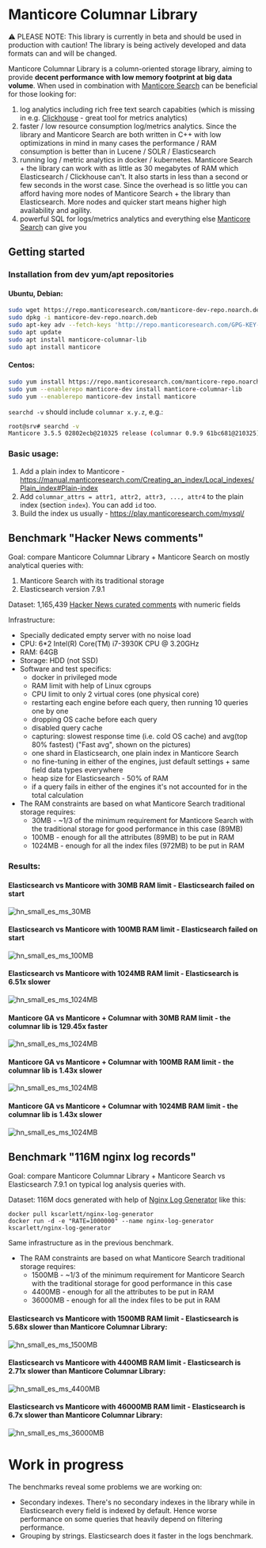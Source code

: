 # Manticore Columnar Library

⚠️ PLEASE NOTE: This library is currently in beta and should be used in production with caution! The library is being actively developed and data formats can and will be changed.

Manticore Columnar Library is a column-oriented storage library, aiming to provide **decent performance with low memory footprint at big data volume**.
When used in combination with [Manticore Search](https://github.com/manticoresoftware/manticoresearch) can be beneficial for those looking for:
1. log analytics including rich free text search capabities (which is missing in e.g. [Clickhouse](https://github.com/ClickHouse/ClickHouse) - great tool for metrics analytics)
2. faster / low resource consumption log/metrics analytics. Since the library and Manticore Search are both written in C++ with low optimizations in mind in many cases the performance / RAM consumption is better than in Lucene / SOLR / Elasticsearch
3. running log / metric analytics in docker / kubernetes. Manticore Search + the library can work with as little as 30 megabytes of RAM which Elasticsearch / Clickhouse can't. It also starts in less than a second or few seconds in the worst case. Since the overhead is so little you can afford having more nodes of Manticore Search + the library than Elasticsearch. More nodes and quicker start means higher high availability and agility.
4. powerful SQL for logs/metrics analytics and everything else [Manticore Search](https://github.com/manticoresoftware/manticoresearch) can give you

## Getting started

### Installation from dev yum/apt repositories
#### Ubuntu, Debian:
```bash
sudo wget https://repo.manticoresearch.com/manticore-dev-repo.noarch.deb
sudo dpkg -i manticore-dev-repo.noarch.deb
sudo apt-key adv --fetch-keys 'http://repo.manticoresearch.com/GPG-KEY-manticore'
sudo apt update
sudo apt install manticore-columnar-lib
sudo apt install manticore
```

#### Centos:
```bash
sudo yum install https://repo.manticoresearch.com/manticore-repo.noarch.rpm
sudo yum --enablerepo manticore-dev install manticore-columnar-lib
sudo yum --enablerepo manticore-dev install manticore
```

`searchd -v` should include `columnar x.y.z`, e.g.:
```bash
root@srv# searchd -v
Manticore 3.5.5 02802ecb@210325 release (columnar 0.9.9 61bc681@210325)
```

### Basic usage:
1. Add a plain index to Manticore - https://manual.manticoresearch.com/Creating_an_index/Local_indexes/Plain_index#Plain-index
2. Add `columnar_attrs = attr1, attr2, attr3, ..., attr4` to the plain index (section `index`). You can add `id` too.
3. Build the index us usually - https://play.manticoresearch.com/mysql/


## Benchmark "Hacker News comments"

Goal: compare Manticore Columnar Library + Manticore Search on mostly analytical queries with:
1. Manticore Search with its traditional storage
2. Elasticsearch version 7.9.1

Dataset: 1,165,439 [Hacker News curated comments](https://zenodo.org/record/45901/) with numeric fields

Infrastructure: 
* Specially dedicated empty server with no noise load
* CPU: 6*2 Intel(R) Core(TM) i7-3930K CPU @ 3.20GHz
* RAM: 64GB
* Storage: HDD (not SSD)
* Software and test specifics: 
  - docker in privileged mode
  - RAM limit with help of Linux cgroups
  - CPU limit to only 2 virtual cores (one physical core)
  - restarting each engine before each query, then running 10 queries one by one
  - dropping OS cache before each query
  - disabled query cache
  - capturing: slowest response time (i.e. cold OS cache) and avg(top 80% fastest) ("Fast avg", shown on the pictures)
  - one shard in Elasticsearch, one plain index in Manticore Search
  - no fine-tuning in either of the engines, just default settings + same field data types everywhere
  - heap size for Elasticsearch - 50% of RAM
  - if a query fails in either of the engines it's not accounted for in the total calculation 
* The RAM constraints are based on what Manticore Search traditional storage requires: 
  - 30MB - ~1/3 of the minimum requirement for Manticore Search with the traditional storage for good performance in this case (89MB)
  - 100MB - enough for all the attributes (89MB) to be put in RAM
  - 1024MB - enough for all the index files (972MB) to be put in RAM

### Results:

#### Elasticsearch vs Manticore with 30MB RAM limit - Elasticsearch failed on start
![hn_small_es_ms_30MB](benchmarks/hn_small_es_ms_30MB.png)

#### Elasticsearch vs Manticore with 100MB RAM limit - Elasticsearch failed on start
![hn_small_es_ms_100MB](benchmarks/hn_small_es_ms_100MB.png)

#### Elasticsearch vs Manticore with 1024MB RAM limit - Elasticsearch is 6.51x slower
![hn_small_es_ms_1024MB](benchmarks/hn_small_es_ms_1024MB.png)

#### Manticore GA vs Manticore + Columnar with 30MB RAM limit - the columnar lib is 129.45x faster
![hn_small_es_ms_1024MB](benchmarks/hn_small_ma_co_30MB.png)

#### Manticore GA vs Manticore + Columnar with 100MB RAM limit - the columnar lib is 1.43x slower
![hn_small_es_ms_1024MB](benchmarks/hn_small_ma_co_100MB.png)

#### Manticore GA vs Manticore + Columnar with 1024MB RAM limit - the columnar lib is 1.43x slower
![hn_small_es_ms_1024MB](benchmarks/hn_small_ma_co_1024MB.png)

## Benchmark "116M nginx log records"

Goal: compare Manticore Columnar Library + Manticore Search vs Elasticsearch 7.9.1 on typical log analysis queries with.

Dataset: 116M docs generated with help of [Nginx Log Generator](https://github.com/kscarlett/nginx-log-generator) like this:
```
docker pull kscarlett/nginx-log-generator
docker run -d -e "RATE=1000000" --name nginx-log-generator kscarlett/nginx-log-generator
```

Same infrastructure as in the previous benchmark.
* The RAM constraints are based on what Manticore Search traditional storage requires: 
  - 1500MB - ~1/3 of the minimum requirement for Manticore Search with the traditional storage for good performance in this case
  - 4400MB - enough for all the attributes to be put in RAM
  - 36000MB - enough for all the index files to be put in RAM

#### Elasticsearch vs Manticore with 1500MB RAM limit - Elasticsearch is 5.68x slower than Manticore Columnar Library:
![hn_small_es_ms_1500MB](benchmarks/logs116m_es_ms_1500MB.png)

#### Elasticsearch vs Manticore with 4400MB RAM limit - Elasticsearch is 2.71x slower than Manticore Columnar Library:
![hn_small_es_ms_4400MB](benchmarks/logs116m_es_ms_4400MB.png)

#### Elasticsearch vs Manticore with 46000MB RAM limit - Elasticsearch is 6.7x slower than Manticore Columnar Library:
![hn_small_es_ms_36000MB](benchmarks/logs116m_es_ms_36000MB.png)

# Work in progress

The benchmarks reveal some problems we are working on:
* Secondary indexes. There's no secondary indexes in the library while in Elasticsearch every field is indexed by default. Hence worse performance on some queries that heavily depend on filtering performance.
* Grouping by strings. Elasticsearch does it faster in the logs benchmark.


